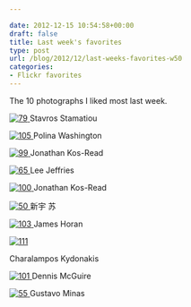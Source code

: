 ```yaml
---

date: 2012-12-15 10:54:58+00:00
draft: false
title: Last week's favorites
type: post
url: /blog/2012/12/last-weeks-favorites-w50
categories:
- Flickr favorites
---
```


The 10 photographs I liked most last week.


  



[![79](http://farm9.staticflickr.com/8346/8257569490_8e680d0fe8_b.jpg)
](http://www.flickr.com/photos/30872393@N05/8257569490)
Stavros Stamatiou





[![105](http://farm9.staticflickr.com/8075/8253590570_eb17cfae45_b.jpg)
](http://www.flickr.com/photos/44888008@N08/8253590570)
Polina Washington





[![99](http://farm9.staticflickr.com/8489/8253108966_bbc81a4ef4_b.jpg)
](http://www.flickr.com/photos/47223993@N03/8253108966)
Jonathan Kos-Read





[![65](http://farm9.staticflickr.com/8214/8262044350_9b064e3aa1_b.jpg)
](http://www.flickr.com/photos/16536699@N07/8262044350)
Lee Jeffries





[![100](http://farm6.staticflickr.com/5086/5289780834_35b16f8bb3_b.jpg)
](http://www.flickr.com/photos/47223993@N03/5289780834)
Jonathan Kos-Read





[![50](http://farm9.staticflickr.com/8199/8256750170_a9b50cd4c0_b.jpg)
](http://www.flickr.com/photos/36638309@N00/8256750170)
新宇 苏





[![103](http://farm2.staticflickr.com/1382/612744897_a325cbdd72_b.jpg)
](http://www.flickr.com/photos/9329457@N08/612744897)
James Horan





[![111](http://farm9.staticflickr.com/8362/8253473979_fa602991ab.jpg)
](http://www.flickr.com/photos/dirtyharrry/8253473979)   

Charalampos Kydonakis





[![101](http://farm6.staticflickr.com/5121/5235909929_6cebaedbf2_b.jpg)
](http://www.flickr.com/photos/49503004499@N01/5235909929)
Dennis McGuire





[![55](http://farm9.staticflickr.com/8480/8262308886_7d20e84565_b.jpg)
](http://www.flickr.com/photos/22729253@N06/8262308886)
Gustavo Minas
